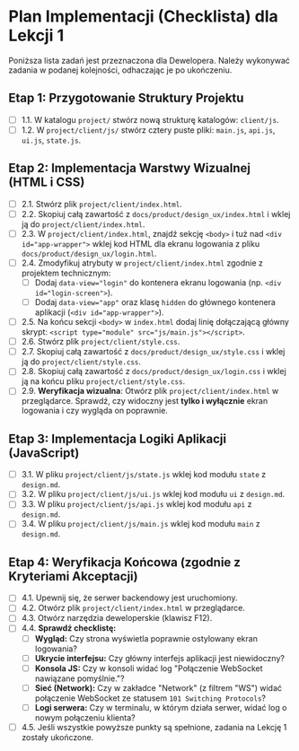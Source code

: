 # Plan Implementacji (Checklista) dla Lekcji 1

Poniższa lista zadań jest przeznaczona dla Dewelopera. Należy wykonywać zadania w podanej kolejności, odhaczając je po ukończeniu.

## Etap 1: Przygotowanie Struktury Projektu

- [ ] 1.1. W katalogu `project/` stwórz nową strukturę katalogów: `client/js`.
- [ ] 1.2. W `project/client/js/` stwórz cztery puste pliki: `main.js`, `api.js`, `ui.js`, `state.js`.

## Etap 2: Implementacja Warstwy Wizualnej (HTML i CSS)

- [ ] 2.1. Stwórz plik `project/client/index.html`.
- [ ] 2.2. Skopiuj całą zawartość z `docs/product/design_ux/index.html` i wklej ją do `project/client/index.html`.
- [ ] 2.3. W `project/client/index.html`, znajdź sekcję `<body>` i tuż nad `<div id="app-wrapper">` wklej kod HTML dla ekranu logowania z pliku `docs/product/design_ux/login.html`.
- [ ] 2.4. Zmodyfikuj atrybuty w `project/client/index.html` zgodnie z projektem technicznym:
    - [ ] Dodaj `data-view="login"` do kontenera ekranu logowania (np. `<div id="login-screen">`).
    - [ ] Dodaj `data-view="app"` oraz klasę `hidden` do głównego kontenera aplikacji (`<div id="app-wrapper">`).
- [ ] 2.5. Na końcu sekcji `<body>` w `index.html` dodaj linię dołączającą główny skrypt: `<script type="module" src="js/main.js"></script>`.
- [ ] 2.6. Stwórz plik `project/client/style.css`.
- [ ] 2.7. Skopiuj całą zawartość z `docs/product/design_ux/style.css` i wklej ją do `project/client/style.css`.
- [ ] 2.8. Skopiuj całą zawartość z `docs/product/design_ux/login.css` i wklej ją na końcu pliku `project/client/style.css`.
- [ ] 2.9. **Weryfikacja wizualna**: Otwórz plik `project/client/index.html` w przeglądarce. Sprawdź, czy widoczny jest **tylko i wyłącznie** ekran logowania i czy wygląda on poprawnie.

## Etap 3: Implementacja Logiki Aplikacji (JavaScript)

- [ ] 3.1. W pliku `project/client/js/state.js` wklej kod modułu `state` z `design.md`.
- [ ] 3.2. W pliku `project/client/js/ui.js` wklej kod modułu `ui` z `design.md`.
- [ ] 3.3. W pliku `project/client/js/api.js` wklej kod modułu `api` z `design.md`.
- [ ] 3.4. W pliku `project/client/js/main.js` wklej kod modułu `main` z `design.md`.

## Etap 4: Weryfikacja Końcowa (zgodnie z Kryteriami Akceptacji)

- [ ] 4.1. Upewnij się, że serwer backendowy jest uruchomiony.
- [ ] 4.2. Otwórz plik `project/client/index.html` w przeglądarce.
- [ ] 4.3. Otwórz narzędzia deweloperskie (klawisz F12).
- [ ] 4.4. **Sprawdź checklistę:**
    - [ ] **Wygląd:** Czy strona wyświetla poprawnie ostylowany ekran logowania?
    - [ ] **Ukrycie interfejsu:** Czy główny interfejs aplikacji jest niewidoczny?
    - [ ] **Konsola JS:** Czy w konsoli widać log "Połączenie WebSocket nawiązane pomyślnie."?
    - [ ] **Sieć (Network):** Czy w zakładce "Network" (z filtrem "WS") widać połączenie WebSocket ze statusem `101 Switching Protocols`?
    - [ ] **Logi serwera:** Czy w terminalu, w którym działa serwer, widać log o nowym połączeniu klienta?
- [ ] 4.5. Jeśli wszystkie powyższe punkty są spełnione, zadania na Lekcję 1 zostały ukończone.
